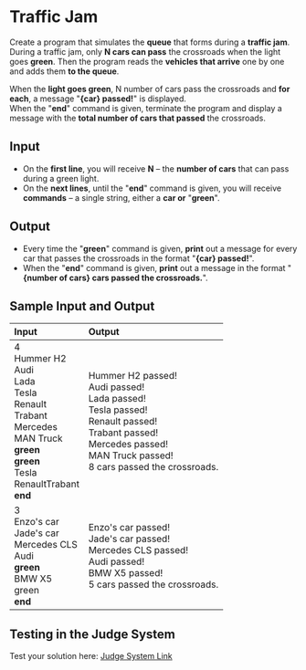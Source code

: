 # Traffic Jam

Create a program that simulates the **queue** that forms during a **traffic jam**. During a traffic jam, only **N cars can pass** the crossroads when the light goes **green**.
Then the program reads the **vehicles that arrive** one by one and adds them **to the queue**.  

When the **light goes green**, N number of cars pass the crossroads and **for each**, a message "**{car} passed!**" is displayed.  
When the "**end**" command is given, terminate the program and display a message with the **total number of cars that passed** the crossroads.

## Input

- On the **first line**, you will receive **N** – the **number of cars** that can pass during a green light.
- On the **next lines**, until the "**end**" command is given, you will receive **commands** – a single string, either a **car or** "**green**".

## Output

- Every time the "**green**" command is given, **print** out a message for every car that passes the crossroads in the format "**{car} passed!**".
- When the "**end**" command is given, **print** out a message in the format "**{number of cars} cars passed the crossroads.**".

## Sample Input and Output  
    
| **Input** | **Output** |  
| :--- | :--- | 
| 4<br> Hummer H2<br> Audi<br> Lada<br> Tesla<br> Renault<br> Trabant<br> Mercedes<br> MAN Truck<br> **green**<br> **green**<br> Tesla<br> RenaultTrabant<br> **end** | Hummer H2 passed!<br> Audi passed!<br> Lada passed!<br> Tesla passed!<br> Renault passed!<br> Trabant passed!<br> Mercedes passed!<br> MAN Truck passed!<br> 8 cars passed the crossroads. |
| 3<br> Enzo's car<br> Jade's car<br> Mercedes CLS<br> Audi<br> **green**<br> BMW X5<br> green<br> **end** | Enzo's car passed!<br> Jade's car passed!<br> Mercedes CLS passed!<br> Audi passed!<br> BMW X5 passed!<br> 5 cars passed the crossroads. |

## Testing in the Judge System  
    
Test your solution here: [Judge System Link](https://judge.softuni.org/Contests/Practice/Index/1445#7) 
